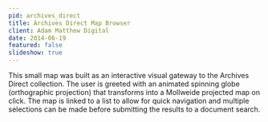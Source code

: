 ```yaml
---
pid: archives_direct
title: Archives Direct Map Browser
client: Adam Matthew Digital
date: 2014-06-19
featured: false
slideshow: true
---
```


This small map was built as an interactive visual gateway to the Archives Direct collection. The user is greeted with an animated spinning globe (orthographic projection) that transforms into a Mollweide projected map on click. The map is linked to a list to allow for quick navigation and multiple selections can be made before submitting the results to a document search.
